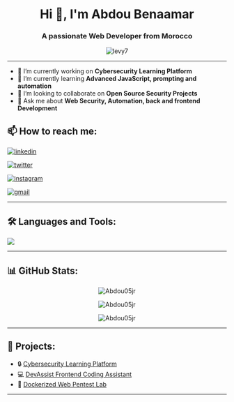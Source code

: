 <h1 align="center">Hi 👋, I'm Abdou Benaamar</h1>
<h3 align="center">A passionate Web Developer from Morocco</h3>

<p align="center">
  <img src="https://komarev.com/ghpvc/?username=levy7&label=Profile%20views&color=0e75b6&style=flat" alt="levy7" />
</p>

---

- 🔭 I’m currently working on **Cybersecurity Learning Platform**
- 🌱 I’m currently learning **Advanced JavaScript, prompting and automation**
- 👯 I’m looking to collaborate on **Open Source Security Projects**
- 💬 Ask me about **Web Security, Automation, back and frontend Development**
## 📫 How to reach me:

<p align="left">
  <a href="https://www.linkedin.com/in/abderrahmane-benaamar-18b30a242/" target="blank"><img align="center" src="https://img.shields.io/badge/-LinkedIn-blue?style=flat-square&logo=Linkedin&logoColor=white" alt="linkedin" /></a>
  
  <a href="https://twitter.com/levy_devil" target="blank"><img align="center" src="https://img.shields.io/badge/-Twitter-1DA1F2?style=flat-square&logo=Twitter&logoColor=white" alt="twitter" /></a>
  
  <a href="https://www.instagram.com/kairosseeker_7/" target="blank"><img align="center" src="https://img.shields.io/badge/-Instagram-E4405F?style=flat-square&logo=Instagram&logoColor=white" alt="instagram" /></a>

  <a href="mailto:abdouwacc3@gmail.com" target="blank"><img align="center" src="https://img.shields.io/badge/-Gmail-D14836?style=flat-square&logo=Gmail&logoColor=white" alt="gmail" /></a>
</p>

---

## 🛠️ Languages and Tools:

<p align="left">
  <img src="https://skillicons.dev/icons?i=html,css,js,react,nodejs,python,docker,linux,kali,c,django" />
</p>

---

## 📊 GitHub Stats:

<p align="center">
  <img src="https://github-readme-stats.vercel.app/api?username=Abdou05jr&show_icons=true&theme=radical" alt="Abdou05jr" />
</p>

<p align="center">
  <img src="https://github-readme-streak-stats.herokuapp.com/?user=Abdou05jr&theme=radical" alt="Abdou05jr" />
</p>

<p align="center">
  <img src="https://github-readme-stats.vercel.app/api/top-langs/?username=Abdou05jr&layout=compact&theme=radical" alt="Abdou05jr" />
</p>

---

## 🚀 Projects:

- 🔒 [Cybersecurity Learning Platform](https://github.com/Abdou05jr/cyber)
- 💻 [DevAssist Frontend Coding Assistant](https://github.com/Abdou05jr/devassist)
- 🐳 [Dockerized Web Pentest Lab](https://github.com/Abdou05jr/docker-pentest-lab)

---
